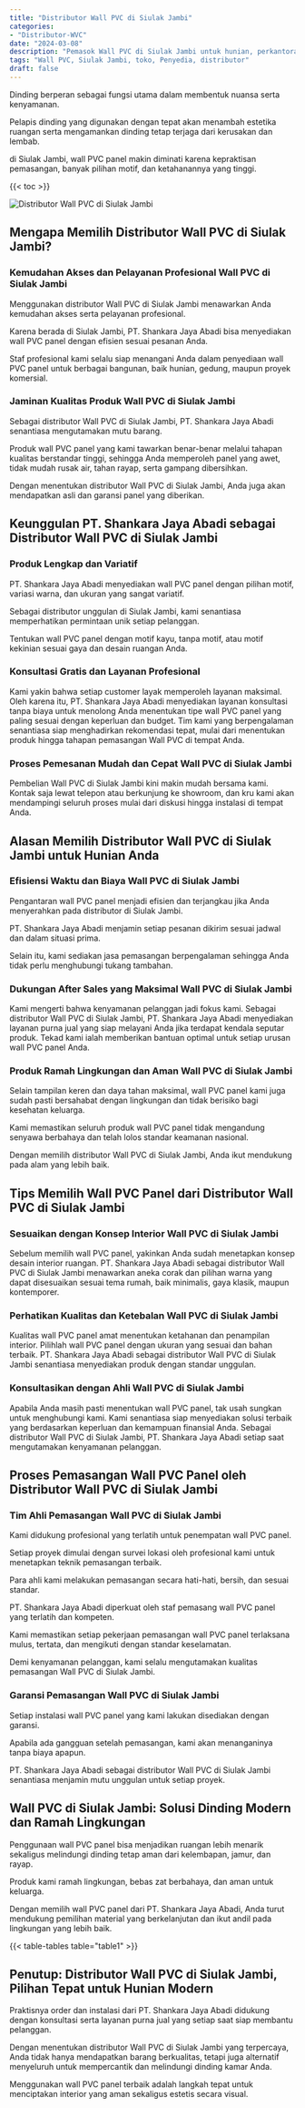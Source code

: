```yaml
---
title: "Distributor Wall PVC di Siulak Jambi"
categories: 
- "Distributor-WVC"
date: "2024-03-08"
description: "Pemasok Wall PVC di Siulak Jambi untuk hunian, perkantoran, dan toko. Material berkualitas, variasi motif, pilihan warna modern, beserta layanan pemasangan oleh tim profesional serta garansi resmi!|Servis penyediaan Wall PVC di Siulak Jambi untuk kebutuhan hunian, office, atau ritel, beserta material terbaik dan penempatan oleh teknisi profesional serta garansi resmi.|Pilihan Wall PVC di Siulak Jambi yang terpercaya untuk rumah, kantor, serta gerai, dengan material unggulan dan instalasi dikerjakan oleh tenaga ahli berpengalaman dan jaminan resmi.|Distribusi Wall PVC di Siulak Jambi bagi hunian, perkantoran, serta ritel, beserta produk berkualitas dan penempatan ditangani oleh teknisi berpengalaman, lengkap beserta kepastian resmi.}"
tags: "Wall PVC, Siulak Jambi, toko, Penyedia, distributor"
draft: false
---
```


Dinding berperan sebagai fungsi utama dalam membentuk nuansa serta kenyamanan.

Pelapis dinding yang digunakan dengan tepat akan menambah estetika ruangan serta mengamankan dinding tetap terjaga dari kerusakan dan lembab.

di Siulak Jambi, wall PVC panel makin diminati karena kepraktisan pemasangan, banyak pilihan motif, dan ketahanannya yang tinggi.

{{< toc >}}

![Distributor Wall PVC di Siulak Jambi](/images/Distributor-WVC/Distributor-Wall-PVC-di-Siulak-Jambi.png)


## Mengapa Memilih Distributor Wall PVC di Siulak Jambi?

### Kemudahan Akses dan Pelayanan Profesional Wall PVC di Siulak Jambi

Menggunakan distributor Wall PVC di Siulak Jambi menawarkan Anda kemudahan akses serta pelayanan profesional.

Karena berada di Siulak Jambi, PT. Shankara Jaya Abadi bisa menyediakan wall PVC panel dengan efisien sesuai pesanan Anda.

Staf profesional kami selalu siap menangani Anda dalam penyediaan wall PVC panel untuk berbagai bangunan, baik hunian, gedung, maupun proyek komersial.

### Jaminan Kualitas Produk Wall PVC di Siulak Jambi

Sebagai distributor Wall PVC di Siulak Jambi, PT. Shankara Jaya Abadi senantiasa mengutamakan mutu barang.

Produk wall PVC panel yang kami tawarkan benar-benar melalui tahapan kualitas berstandar tinggi, sehingga Anda memperoleh panel yang awet, tidak mudah rusak air, tahan rayap, serta gampang dibersihkan.

Dengan menentukan distributor Wall PVC di Siulak Jambi, Anda juga akan mendapatkan asli dan garansi panel yang diberikan.

## Keunggulan PT. Shankara Jaya Abadi sebagai Distributor Wall PVC di Siulak Jambi

### Produk Lengkap dan Variatif

PT. Shankara Jaya Abadi menyediakan wall PVC panel dengan pilihan motif, variasi warna, dan ukuran yang sangat variatif.

Sebagai distributor unggulan di Siulak Jambi, kami senantiasa memperhatikan permintaan unik setiap pelanggan.

Tentukan wall PVC panel dengan motif kayu, tanpa motif, atau motif kekinian sesuai gaya dan desain ruangan Anda.

### Konsultasi Gratis dan Layanan Profesional

Kami yakin bahwa setiap customer layak memperoleh layanan maksimal. Oleh karena itu, PT. Shankara Jaya Abadi menyediakan layanan konsultasi tanpa biaya untuk menolong Anda menentukan tipe wall PVC panel yang paling sesuai dengan keperluan dan budget. Tim kami yang berpengalaman senantiasa siap menghadirkan rekomendasi tepat, mulai dari menentukan produk hingga tahapan pemasangan Wall PVC di tempat Anda.

### Proses Pemesanan Mudah dan Cepat Wall PVC di Siulak Jambi

Pembelian Wall PVC di Siulak Jambi kini makin mudah bersama kami. Kontak saja lewat telepon atau berkunjung ke showroom, dan kru kami akan mendampingi seluruh proses mulai dari diskusi hingga instalasi di tempat Anda.

## Alasan Memilih Distributor Wall PVC di Siulak Jambi untuk Hunian Anda

### Efisiensi Waktu dan Biaya Wall PVC di Siulak Jambi

Pengantaran wall PVC panel menjadi efisien dan terjangkau jika Anda menyerahkan pada distributor di Siulak Jambi.

PT. Shankara Jaya Abadi menjamin setiap pesanan dikirim sesuai jadwal dan dalam situasi prima.

Selain itu, kami sediakan jasa pemasangan berpengalaman sehingga Anda tidak perlu menghubungi tukang tambahan.

### Dukungan After Sales yang Maksimal Wall PVC di Siulak Jambi

Kami mengerti bahwa kenyamanan pelanggan jadi fokus kami. Sebagai distributor Wall PVC di Siulak Jambi, PT. Shankara Jaya Abadi menyediakan layanan purna jual yang siap melayani Anda jika terdapat kendala seputar produk. Tekad kami ialah memberikan bantuan optimal untuk setiap urusan wall PVC panel Anda.

### Produk Ramah Lingkungan dan Aman Wall PVC di Siulak Jambi

Selain tampilan keren dan daya tahan maksimal, wall PVC panel kami juga sudah pasti bersahabat dengan lingkungan dan tidak berisiko bagi kesehatan keluarga.

Kami memastikan seluruh produk wall PVC panel tidak mengandung senyawa berbahaya dan telah lolos standar keamanan nasional.

Dengan memilih distributor Wall PVC di Siulak Jambi, Anda ikut mendukung pada alam yang lebih baik.

## Tips Memilih Wall PVC Panel dari Distributor Wall PVC di Siulak Jambi

### Sesuaikan dengan Konsep Interior Wall PVC di Siulak Jambi

Sebelum memilih wall PVC panel, yakinkan Anda sudah menetapkan konsep desain interior ruangan. PT. Shankara Jaya Abadi sebagai distributor Wall PVC di Siulak Jambi menawarkan aneka corak dan pilihan warna yang dapat disesuaikan sesuai tema rumah, baik minimalis, gaya klasik, maupun kontemporer.

### Perhatikan Kualitas dan Ketebalan Wall PVC di Siulak Jambi

Kualitas wall PVC panel amat menentukan ketahanan dan penampilan interior. Pilihlah wall PVC panel dengan ukuran yang sesuai dan bahan terbaik. PT. Shankara Jaya Abadi sebagai distributor Wall PVC di Siulak Jambi senantiasa menyediakan produk dengan standar unggulan.

### Konsultasikan dengan Ahli Wall PVC di Siulak Jambi

Apabila Anda masih pasti menentukan wall PVC panel, tak usah sungkan untuk menghubungi kami. Kami senantiasa siap menyediakan solusi terbaik yang berdasarkan keperluan dan kemampuan finansial Anda. Sebagai distributor Wall PVC di Siulak Jambi, PT. Shankara Jaya Abadi setiap saat mengutamakan kenyamanan pelanggan.

## Proses Pemasangan Wall PVC Panel oleh Distributor Wall PVC di Siulak Jambi

### Tim Ahli Pemasangan Wall PVC di Siulak Jambi

Kami didukung profesional yang terlatih untuk penempatan wall PVC panel.

Setiap proyek dimulai dengan survei lokasi oleh profesional kami untuk menetapkan teknik pemasangan terbaik.

Para ahli kami melakukan pemasangan secara hati-hati, bersih, dan sesuai standar.

PT. Shankara Jaya Abadi diperkuat oleh staf pemasang wall PVC panel yang terlatih dan kompeten.

Kami memastikan setiap pekerjaan pemasangan wall PVC panel terlaksana mulus, tertata, dan mengikuti dengan standar keselamatan.

Demi kenyamanan pelanggan, kami selalu mengutamakan kualitas pemasangan Wall PVC di Siulak Jambi.

### Garansi Pemasangan Wall PVC di Siulak Jambi

Setiap instalasi wall PVC panel yang kami lakukan disediakan dengan garansi.

Apabila ada gangguan setelah pemasangan, kami akan menanganinya tanpa biaya apapun.

PT. Shankara Jaya Abadi sebagai distributor Wall PVC di Siulak Jambi senantiasa menjamin mutu unggulan untuk setiap proyek.

## Wall PVC di Siulak Jambi: Solusi Dinding Modern dan Ramah Lingkungan

Penggunaan wall PVC panel bisa menjadikan ruangan lebih menarik sekaligus melindungi dinding tetap aman dari kelembapan, jamur, dan rayap.

Produk kami ramah lingkungan, bebas zat berbahaya, dan aman untuk keluarga.

Dengan memilih wall PVC panel dari PT. Shankara Jaya Abadi, Anda turut mendukung pemilihan material yang berkelanjutan dan ikut andil pada lingkungan yang lebih baik.

{{< table-tables table="table1" >}}

## Penutup: Distributor Wall PVC di Siulak Jambi, Pilihan Tepat untuk Hunian Modern

Praktisnya order dan instalasi dari PT. Shankara Jaya Abadi didukung dengan konsultasi serta layanan purna jual yang setiap saat siap membantu pelanggan.

Dengan menentukan distributor Wall PVC di Siulak Jambi yang terpercaya, Anda tidak hanya mendapatkan barang berkualitas, tetapi juga alternatif menyeluruh untuk mempercantik dan melindungi dinding kamar Anda.

Menggunakan wall PVC panel terbaik adalah langkah tepat untuk menciptakan interior yang aman sekaligus estetis secara visual.